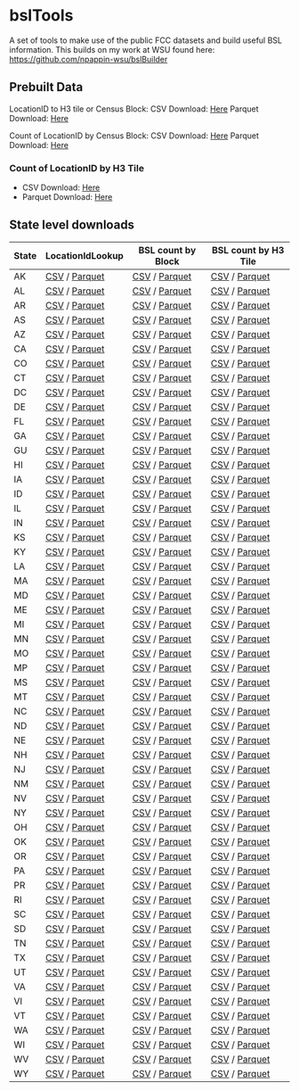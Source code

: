 # bslTools

A set of tools to make use of the public FCC datasets and build useful BSL information. This builds on my work at WSU found here: https://github.com/npappin-wsu/bslBuilder

## Prebuilt Data

LocationID to H3 tile or Census Block:
CSV Download: [Here](https://pub-96372591292d4fdca85ff0f6db6c67c2.r2.dev/bslTools/national/bslsLookup.csv)
Parquet Download: [Here](https://pub-96372591292d4fdca85ff0f6db6c67c2.r2.dev/bslTools/national/bslsLookup.parquet)

Count of LocationID by Census Block:
CSV Download: [Here](https://pub-96372591292d4fdca85ff0f6db6c67c2.r2.dev/bslTools/national/blockBsls.csv)
Parquet Download: [Here](https://pub-96372591292d4fdca85ff0f6db6c67c2.r2.dev/bslTools/national/blockBsls.parquet)

### Count of LocationID by H3 Tile

* CSV Download: [Here](https://pub-96372591292d4fdca85ff0f6db6c67c2.r2.dev/bslTools/national/h3Bsls.csv)
* Parquet Download: [Here](https://pub-96372591292d4fdca85ff0f6db6c67c2.r2.dev/bslTools/national/h3Bsls.parquet)

## State level downloads

| State | LocationIdLookup | BSL count by Block | BSL count by H3 Tile |
|---|---|---|---|
| AK | [CSV](https://pub-96372591292d4fdca85ff0f6db6c67c2.r2.dev/states/akBslLookup.csv) / [Parquet](https://pub-96372591292d4fdca85ff0f6db6c67c2.r2.dev/states/akBslLookup.parquet) | [CSV](https://pub-96372591292d4fdca85ff0f6db6c67c2.r2.dev/states/akBlockBsls.csv) / [Parquet](https://pub-96372591292d4fdca85ff0f6db6c67c2.r2.dev/states/akBlockBsls.parquet) | [CSV](https://pub-96372591292d4fdca85ff0f6db6c67c2.r2.dev/states/akH3Bsls.csv) / [Parquet](https://pub-96372591292d4fdca85ff0f6db6c67c2.r2.dev/states/akH3Bsls.parquet) |
| AL | [CSV](https://pub-96372591292d4fdca85ff0f6db6c67c2.r2.dev/states/alBslLookup.csv) / [Parquet](https://pub-96372591292d4fdca85ff0f6db6c67c2.r2.dev/states/alBslLookup.parquet) | [CSV](https://pub-96372591292d4fdca85ff0f6db6c67c2.r2.dev/states/alBlockBsls.csv) / [Parquet](https://pub-96372591292d4fdca85ff0f6db6c67c2.r2.dev/states/alBlockBsls.parquet) | [CSV](https://pub-96372591292d4fdca85ff0f6db6c67c2.r2.dev/states/alH3Bsls.csv) / [Parquet](https://pub-96372591292d4fdca85ff0f6db6c67c2.r2.dev/states/alH3Bsls.parquet) |
| AR | [CSV](https://pub-96372591292d4fdca85ff0f6db6c67c2.r2.dev/states/arBslLookup.csv) / [Parquet](https://pub-96372591292d4fdca85ff0f6db6c67c2.r2.dev/states/arBslLookup.parquet) | [CSV](https://pub-96372591292d4fdca85ff0f6db6c67c2.r2.dev/states/arBlockBsls.csv) / [Parquet](https://pub-96372591292d4fdca85ff0f6db6c67c2.r2.dev/states/arBlockBsls.parquet) | [CSV](https://pub-96372591292d4fdca85ff0f6db6c67c2.r2.dev/states/arH3Bsls.csv) / [Parquet](https://pub-96372591292d4fdca85ff0f6db6c67c2.r2.dev/states/arH3Bsls.parquet) |
| AS | [CSV](https://pub-96372591292d4fdca85ff0f6db6c67c2.r2.dev/states/asBslLookup.csv) / [Parquet](https://pub-96372591292d4fdca85ff0f6db6c67c2.r2.dev/states/asBslLookup.parquet) | [CSV](https://pub-96372591292d4fdca85ff0f6db6c67c2.r2.dev/states/asBlockBsls.csv) / [Parquet](https://pub-96372591292d4fdca85ff0f6db6c67c2.r2.dev/states/asBlockBsls.parquet) | [CSV](https://pub-96372591292d4fdca85ff0f6db6c67c2.r2.dev/states/asH3Bsls.csv) / [Parquet](https://pub-96372591292d4fdca85ff0f6db6c67c2.r2.dev/states/asH3Bsls.parquet) |
| AZ | [CSV](https://pub-96372591292d4fdca85ff0f6db6c67c2.r2.dev/states/azBslLookup.csv) / [Parquet](https://pub-96372591292d4fdca85ff0f6db6c67c2.r2.dev/states/azBslLookup.parquet) | [CSV](https://pub-96372591292d4fdca85ff0f6db6c67c2.r2.dev/states/azBlockBsls.csv) / [Parquet](https://pub-96372591292d4fdca85ff0f6db6c67c2.r2.dev/states/azBlockBsls.parquet) | [CSV](https://pub-96372591292d4fdca85ff0f6db6c67c2.r2.dev/states/azH3Bsls.csv) / [Parquet](https://pub-96372591292d4fdca85ff0f6db6c67c2.r2.dev/states/azH3Bsls.parquet) |
| CA | [CSV](https://pub-96372591292d4fdca85ff0f6db6c67c2.r2.dev/states/caBslLookup.csv) / [Parquet](https://pub-96372591292d4fdca85ff0f6db6c67c2.r2.dev/states/caBslLookup.parquet) | [CSV](https://pub-96372591292d4fdca85ff0f6db6c67c2.r2.dev/states/caBlockBsls.csv) / [Parquet](https://pub-96372591292d4fdca85ff0f6db6c67c2.r2.dev/states/caBlockBsls.parquet) | [CSV](https://pub-96372591292d4fdca85ff0f6db6c67c2.r2.dev/states/caH3Bsls.csv) / [Parquet](https://pub-96372591292d4fdca85ff0f6db6c67c2.r2.dev/states/caH3Bsls.parquet) |
| CO | [CSV](https://pub-96372591292d4fdca85ff0f6db6c67c2.r2.dev/states/coBslLookup.csv) / [Parquet](https://pub-96372591292d4fdca85ff0f6db6c67c2.r2.dev/states/coBslLookup.parquet) | [CSV](https://pub-96372591292d4fdca85ff0f6db6c67c2.r2.dev/states/coBlockBsls.csv) / [Parquet](https://pub-96372591292d4fdca85ff0f6db6c67c2.r2.dev/states/coBlockBsls.parquet) | [CSV](https://pub-96372591292d4fdca85ff0f6db6c67c2.r2.dev/states/coH3Bsls.csv) / [Parquet](https://pub-96372591292d4fdca85ff0f6db6c67c2.r2.dev/states/coH3Bsls.parquet) |
| CT | [CSV](https://pub-96372591292d4fdca85ff0f6db6c67c2.r2.dev/states/ctBslLookup.csv) / [Parquet](https://pub-96372591292d4fdca85ff0f6db6c67c2.r2.dev/states/ctBslLookup.parquet) | [CSV](https://pub-96372591292d4fdca85ff0f6db6c67c2.r2.dev/states/ctBlockBsls.csv) / [Parquet](https://pub-96372591292d4fdca85ff0f6db6c67c2.r2.dev/states/ctBlockBsls.parquet) | [CSV](https://pub-96372591292d4fdca85ff0f6db6c67c2.r2.dev/states/ctH3Bsls.csv) / [Parquet](https://pub-96372591292d4fdca85ff0f6db6c67c2.r2.dev/states/ctH3Bsls.parquet) |
| DC | [CSV](https://pub-96372591292d4fdca85ff0f6db6c67c2.r2.dev/states/dcBslLookup.csv) / [Parquet](https://pub-96372591292d4fdca85ff0f6db6c67c2.r2.dev/states/dcBslLookup.parquet) | [CSV](https://pub-96372591292d4fdca85ff0f6db6c67c2.r2.dev/states/dcBlockBsls.csv) / [Parquet](https://pub-96372591292d4fdca85ff0f6db6c67c2.r2.dev/states/dcBlockBsls.parquet) | [CSV](https://pub-96372591292d4fdca85ff0f6db6c67c2.r2.dev/states/dcH3Bsls.csv) / [Parquet](https://pub-96372591292d4fdca85ff0f6db6c67c2.r2.dev/states/dcH3Bsls.parquet) |
| DE | [CSV](https://pub-96372591292d4fdca85ff0f6db6c67c2.r2.dev/states/deBslLookup.csv) / [Parquet](https://pub-96372591292d4fdca85ff0f6db6c67c2.r2.dev/states/deBslLookup.parquet) | [CSV](https://pub-96372591292d4fdca85ff0f6db6c67c2.r2.dev/states/deBlockBsls.csv) / [Parquet](https://pub-96372591292d4fdca85ff0f6db6c67c2.r2.dev/states/deBlockBsls.parquet) | [CSV](https://pub-96372591292d4fdca85ff0f6db6c67c2.r2.dev/states/deH3Bsls.csv) / [Parquet](https://pub-96372591292d4fdca85ff0f6db6c67c2.r2.dev/states/deH3Bsls.parquet) |
| FL | [CSV](https://pub-96372591292d4fdca85ff0f6db6c67c2.r2.dev/states/flBslLookup.csv) / [Parquet](https://pub-96372591292d4fdca85ff0f6db6c67c2.r2.dev/states/flBslLookup.parquet) | [CSV](https://pub-96372591292d4fdca85ff0f6db6c67c2.r2.dev/states/flBlockBsls.csv) / [Parquet](https://pub-96372591292d4fdca85ff0f6db6c67c2.r2.dev/states/flBlockBsls.parquet) | [CSV](https://pub-96372591292d4fdca85ff0f6db6c67c2.r2.dev/states/flH3Bsls.csv) / [Parquet](https://pub-96372591292d4fdca85ff0f6db6c67c2.r2.dev/states/flH3Bsls.parquet) |
| GA | [CSV](https://pub-96372591292d4fdca85ff0f6db6c67c2.r2.dev/states/gaBslLookup.csv) / [Parquet](https://pub-96372591292d4fdca85ff0f6db6c67c2.r2.dev/states/gaBslLookup.parquet) | [CSV](https://pub-96372591292d4fdca85ff0f6db6c67c2.r2.dev/states/gaBlockBsls.csv) / [Parquet](https://pub-96372591292d4fdca85ff0f6db6c67c2.r2.dev/states/gaBlockBsls.parquet) | [CSV](https://pub-96372591292d4fdca85ff0f6db6c67c2.r2.dev/states/gaH3Bsls.csv) / [Parquet](https://pub-96372591292d4fdca85ff0f6db6c67c2.r2.dev/states/gaH3Bsls.parquet) |
| GU | [CSV](https://pub-96372591292d4fdca85ff0f6db6c67c2.r2.dev/states/guBslLookup.csv) / [Parquet](https://pub-96372591292d4fdca85ff0f6db6c67c2.r2.dev/states/guBslLookup.parquet) | [CSV](https://pub-96372591292d4fdca85ff0f6db6c67c2.r2.dev/states/guBlockBsls.csv) / [Parquet](https://pub-96372591292d4fdca85ff0f6db6c67c2.r2.dev/states/guBlockBsls.parquet) | [CSV](https://pub-96372591292d4fdca85ff0f6db6c67c2.r2.dev/states/guH3Bsls.csv) / [Parquet](https://pub-96372591292d4fdca85ff0f6db6c67c2.r2.dev/states/guH3Bsls.parquet) |
| HI | [CSV](https://pub-96372591292d4fdca85ff0f6db6c67c2.r2.dev/states/hiBslLookup.csv) / [Parquet](https://pub-96372591292d4fdca85ff0f6db6c67c2.r2.dev/states/hiBslLookup.parquet) | [CSV](https://pub-96372591292d4fdca85ff0f6db6c67c2.r2.dev/states/hiBlockBsls.csv) / [Parquet](https://pub-96372591292d4fdca85ff0f6db6c67c2.r2.dev/states/hiBlockBsls.parquet) | [CSV](https://pub-96372591292d4fdca85ff0f6db6c67c2.r2.dev/states/hiH3Bsls.csv) / [Parquet](https://pub-96372591292d4fdca85ff0f6db6c67c2.r2.dev/states/hiH3Bsls.parquet) |
| IA | [CSV](https://pub-96372591292d4fdca85ff0f6db6c67c2.r2.dev/states/iaBslLookup.csv) / [Parquet](https://pub-96372591292d4fdca85ff0f6db6c67c2.r2.dev/states/iaBslLookup.parquet) | [CSV](https://pub-96372591292d4fdca85ff0f6db6c67c2.r2.dev/states/iaBlockBsls.csv) / [Parquet](https://pub-96372591292d4fdca85ff0f6db6c67c2.r2.dev/states/iaBlockBsls.parquet) | [CSV](https://pub-96372591292d4fdca85ff0f6db6c67c2.r2.dev/states/iaH3Bsls.csv) / [Parquet](https://pub-96372591292d4fdca85ff0f6db6c67c2.r2.dev/states/iaH3Bsls.parquet) |
| ID | [CSV](https://pub-96372591292d4fdca85ff0f6db6c67c2.r2.dev/states/idBslLookup.csv) / [Parquet](https://pub-96372591292d4fdca85ff0f6db6c67c2.r2.dev/states/idBslLookup.parquet) | [CSV](https://pub-96372591292d4fdca85ff0f6db6c67c2.r2.dev/states/idBlockBsls.csv) / [Parquet](https://pub-96372591292d4fdca85ff0f6db6c67c2.r2.dev/states/idBlockBsls.parquet) | [CSV](https://pub-96372591292d4fdca85ff0f6db6c67c2.r2.dev/states/idH3Bsls.csv) / [Parquet](https://pub-96372591292d4fdca85ff0f6db6c67c2.r2.dev/states/idH3Bsls.parquet) |
| IL | [CSV](https://pub-96372591292d4fdca85ff0f6db6c67c2.r2.dev/states/ilBslLookup.csv) / [Parquet](https://pub-96372591292d4fdca85ff0f6db6c67c2.r2.dev/states/ilBslLookup.parquet) | [CSV](https://pub-96372591292d4fdca85ff0f6db6c67c2.r2.dev/states/ilBlockBsls.csv) / [Parquet](https://pub-96372591292d4fdca85ff0f6db6c67c2.r2.dev/states/ilBlockBsls.parquet) | [CSV](https://pub-96372591292d4fdca85ff0f6db6c67c2.r2.dev/states/ilH3Bsls.csv) / [Parquet](https://pub-96372591292d4fdca85ff0f6db6c67c2.r2.dev/states/ilH3Bsls.parquet) |
| IN | [CSV](https://pub-96372591292d4fdca85ff0f6db6c67c2.r2.dev/states/inBslLookup.csv) / [Parquet](https://pub-96372591292d4fdca85ff0f6db6c67c2.r2.dev/states/inBslLookup.parquet) | [CSV](https://pub-96372591292d4fdca85ff0f6db6c67c2.r2.dev/states/inBlockBsls.csv) / [Parquet](https://pub-96372591292d4fdca85ff0f6db6c67c2.r2.dev/states/inBlockBsls.parquet) | [CSV](https://pub-96372591292d4fdca85ff0f6db6c67c2.r2.dev/states/inH3Bsls.csv) / [Parquet](https://pub-96372591292d4fdca85ff0f6db6c67c2.r2.dev/states/inH3Bsls.parquet) |
| KS | [CSV](https://pub-96372591292d4fdca85ff0f6db6c67c2.r2.dev/states/ksBslLookup.csv) / [Parquet](https://pub-96372591292d4fdca85ff0f6db6c67c2.r2.dev/states/ksBslLookup.parquet) | [CSV](https://pub-96372591292d4fdca85ff0f6db6c67c2.r2.dev/states/ksBlockBsls.csv) / [Parquet](https://pub-96372591292d4fdca85ff0f6db6c67c2.r2.dev/states/ksBlockBsls.parquet) | [CSV](https://pub-96372591292d4fdca85ff0f6db6c67c2.r2.dev/states/ksH3Bsls.csv) / [Parquet](https://pub-96372591292d4fdca85ff0f6db6c67c2.r2.dev/states/ksH3Bsls.parquet) |
| KY | [CSV](https://pub-96372591292d4fdca85ff0f6db6c67c2.r2.dev/states/kyBslLookup.csv) / [Parquet](https://pub-96372591292d4fdca85ff0f6db6c67c2.r2.dev/states/kyBslLookup.parquet) | [CSV](https://pub-96372591292d4fdca85ff0f6db6c67c2.r2.dev/states/kyBlockBsls.csv) / [Parquet](https://pub-96372591292d4fdca85ff0f6db6c67c2.r2.dev/states/kyBlockBsls.parquet) | [CSV](https://pub-96372591292d4fdca85ff0f6db6c67c2.r2.dev/states/kyH3Bsls.csv) / [Parquet](https://pub-96372591292d4fdca85ff0f6db6c67c2.r2.dev/states/kyH3Bsls.parquet) |
| LA | [CSV](https://pub-96372591292d4fdca85ff0f6db6c67c2.r2.dev/states/laBslLookup.csv) / [Parquet](https://pub-96372591292d4fdca85ff0f6db6c67c2.r2.dev/states/laBslLookup.parquet) | [CSV](https://pub-96372591292d4fdca85ff0f6db6c67c2.r2.dev/states/laBlockBsls.csv) / [Parquet](https://pub-96372591292d4fdca85ff0f6db6c67c2.r2.dev/states/laBlockBsls.parquet) | [CSV](https://pub-96372591292d4fdca85ff0f6db6c67c2.r2.dev/states/laH3Bsls.csv) / [Parquet](https://pub-96372591292d4fdca85ff0f6db6c67c2.r2.dev/states/laH3Bsls.parquet) |
| MA | [CSV](https://pub-96372591292d4fdca85ff0f6db6c67c2.r2.dev/states/maBslLookup.csv) / [Parquet](https://pub-96372591292d4fdca85ff0f6db6c67c2.r2.dev/states/maBslLookup.parquet) | [CSV](https://pub-96372591292d4fdca85ff0f6db6c67c2.r2.dev/states/maBlockBsls.csv) / [Parquet](https://pub-96372591292d4fdca85ff0f6db6c67c2.r2.dev/states/maBlockBsls.parquet) | [CSV](https://pub-96372591292d4fdca85ff0f6db6c67c2.r2.dev/states/maH3Bsls.csv) / [Parquet](https://pub-96372591292d4fdca85ff0f6db6c67c2.r2.dev/states/maH3Bsls.parquet) |
| MD | [CSV](https://pub-96372591292d4fdca85ff0f6db6c67c2.r2.dev/states/mdBslLookup.csv) / [Parquet](https://pub-96372591292d4fdca85ff0f6db6c67c2.r2.dev/states/mdBslLookup.parquet) | [CSV](https://pub-96372591292d4fdca85ff0f6db6c67c2.r2.dev/states/mdBlockBsls.csv) / [Parquet](https://pub-96372591292d4fdca85ff0f6db6c67c2.r2.dev/states/mdBlockBsls.parquet) | [CSV](https://pub-96372591292d4fdca85ff0f6db6c67c2.r2.dev/states/mdH3Bsls.csv) / [Parquet](https://pub-96372591292d4fdca85ff0f6db6c67c2.r2.dev/states/mdH3Bsls.parquet) |
| ME | [CSV](https://pub-96372591292d4fdca85ff0f6db6c67c2.r2.dev/states/meBslLookup.csv) / [Parquet](https://pub-96372591292d4fdca85ff0f6db6c67c2.r2.dev/states/meBslLookup.parquet) | [CSV](https://pub-96372591292d4fdca85ff0f6db6c67c2.r2.dev/states/meBlockBsls.csv) / [Parquet](https://pub-96372591292d4fdca85ff0f6db6c67c2.r2.dev/states/meBlockBsls.parquet) | [CSV](https://pub-96372591292d4fdca85ff0f6db6c67c2.r2.dev/states/meH3Bsls.csv) / [Parquet](https://pub-96372591292d4fdca85ff0f6db6c67c2.r2.dev/states/meH3Bsls.parquet) |
| MI | [CSV](https://pub-96372591292d4fdca85ff0f6db6c67c2.r2.dev/states/miBslLookup.csv) / [Parquet](https://pub-96372591292d4fdca85ff0f6db6c67c2.r2.dev/states/miBslLookup.parquet) | [CSV](https://pub-96372591292d4fdca85ff0f6db6c67c2.r2.dev/states/miBlockBsls.csv) / [Parquet](https://pub-96372591292d4fdca85ff0f6db6c67c2.r2.dev/states/miBlockBsls.parquet) | [CSV](https://pub-96372591292d4fdca85ff0f6db6c67c2.r2.dev/states/miH3Bsls.csv) / [Parquet](https://pub-96372591292d4fdca85ff0f6db6c67c2.r2.dev/states/miH3Bsls.parquet) |
| MN | [CSV](https://pub-96372591292d4fdca85ff0f6db6c67c2.r2.dev/states/mnBslLookup.csv) / [Parquet](https://pub-96372591292d4fdca85ff0f6db6c67c2.r2.dev/states/mnBslLookup.parquet) | [CSV](https://pub-96372591292d4fdca85ff0f6db6c67c2.r2.dev/states/mnBlockBsls.csv) / [Parquet](https://pub-96372591292d4fdca85ff0f6db6c67c2.r2.dev/states/mnBlockBsls.parquet) | [CSV](https://pub-96372591292d4fdca85ff0f6db6c67c2.r2.dev/states/mnH3Bsls.csv) / [Parquet](https://pub-96372591292d4fdca85ff0f6db6c67c2.r2.dev/states/mnH3Bsls.parquet) |
| MO | [CSV](https://pub-96372591292d4fdca85ff0f6db6c67c2.r2.dev/states/moBslLookup.csv) / [Parquet](https://pub-96372591292d4fdca85ff0f6db6c67c2.r2.dev/states/moBslLookup.parquet) | [CSV](https://pub-96372591292d4fdca85ff0f6db6c67c2.r2.dev/states/moBlockBsls.csv) / [Parquet](https://pub-96372591292d4fdca85ff0f6db6c67c2.r2.dev/states/moBlockBsls.parquet) | [CSV](https://pub-96372591292d4fdca85ff0f6db6c67c2.r2.dev/states/moH3Bsls.csv) / [Parquet](https://pub-96372591292d4fdca85ff0f6db6c67c2.r2.dev/states/moH3Bsls.parquet) |
| MP | [CSV](https://pub-96372591292d4fdca85ff0f6db6c67c2.r2.dev/states/mpBslLookup.csv) / [Parquet](https://pub-96372591292d4fdca85ff0f6db6c67c2.r2.dev/states/mpBslLookup.parquet) | [CSV](https://pub-96372591292d4fdca85ff0f6db6c67c2.r2.dev/states/mpBlockBsls.csv) / [Parquet](https://pub-96372591292d4fdca85ff0f6db6c67c2.r2.dev/states/mpBlockBsls.parquet) | [CSV](https://pub-96372591292d4fdca85ff0f6db6c67c2.r2.dev/states/mpH3Bsls.csv) / [Parquet](https://pub-96372591292d4fdca85ff0f6db6c67c2.r2.dev/states/mpH3Bsls.parquet) |
| MS | [CSV](https://pub-96372591292d4fdca85ff0f6db6c67c2.r2.dev/states/msBslLookup.csv) / [Parquet](https://pub-96372591292d4fdca85ff0f6db6c67c2.r2.dev/states/msBslLookup.parquet) | [CSV](https://pub-96372591292d4fdca85ff0f6db6c67c2.r2.dev/states/msBlockBsls.csv) / [Parquet](https://pub-96372591292d4fdca85ff0f6db6c67c2.r2.dev/states/msBlockBsls.parquet) | [CSV](https://pub-96372591292d4fdca85ff0f6db6c67c2.r2.dev/states/msH3Bsls.csv) / [Parquet](https://pub-96372591292d4fdca85ff0f6db6c67c2.r2.dev/states/msH3Bsls.parquet) |
| MT | [CSV](https://pub-96372591292d4fdca85ff0f6db6c67c2.r2.dev/states/mtBslLookup.csv) / [Parquet](https://pub-96372591292d4fdca85ff0f6db6c67c2.r2.dev/states/mtBslLookup.parquet) | [CSV](https://pub-96372591292d4fdca85ff0f6db6c67c2.r2.dev/states/mtBlockBsls.csv) / [Parquet](https://pub-96372591292d4fdca85ff0f6db6c67c2.r2.dev/states/mtBlockBsls.parquet) | [CSV](https://pub-96372591292d4fdca85ff0f6db6c67c2.r2.dev/states/mtH3Bsls.csv) / [Parquet](https://pub-96372591292d4fdca85ff0f6db6c67c2.r2.dev/states/mtH3Bsls.parquet) |
| NC | [CSV](https://pub-96372591292d4fdca85ff0f6db6c67c2.r2.dev/states/ncBslLookup.csv) / [Parquet](https://pub-96372591292d4fdca85ff0f6db6c67c2.r2.dev/states/ncBslLookup.parquet) | [CSV](https://pub-96372591292d4fdca85ff0f6db6c67c2.r2.dev/states/ncBlockBsls.csv) / [Parquet](https://pub-96372591292d4fdca85ff0f6db6c67c2.r2.dev/states/ncBlockBsls.parquet) | [CSV](https://pub-96372591292d4fdca85ff0f6db6c67c2.r2.dev/states/ncH3Bsls.csv) / [Parquet](https://pub-96372591292d4fdca85ff0f6db6c67c2.r2.dev/states/ncH3Bsls.parquet) |
| ND | [CSV](https://pub-96372591292d4fdca85ff0f6db6c67c2.r2.dev/states/ndBslLookup.csv) / [Parquet](https://pub-96372591292d4fdca85ff0f6db6c67c2.r2.dev/states/ndBslLookup.parquet) | [CSV](https://pub-96372591292d4fdca85ff0f6db6c67c2.r2.dev/states/ndBlockBsls.csv) / [Parquet](https://pub-96372591292d4fdca85ff0f6db6c67c2.r2.dev/states/ndBlockBsls.parquet) | [CSV](https://pub-96372591292d4fdca85ff0f6db6c67c2.r2.dev/states/ndH3Bsls.csv) / [Parquet](https://pub-96372591292d4fdca85ff0f6db6c67c2.r2.dev/states/ndH3Bsls.parquet) |
| NE | [CSV](https://pub-96372591292d4fdca85ff0f6db6c67c2.r2.dev/states/neBslLookup.csv) / [Parquet](https://pub-96372591292d4fdca85ff0f6db6c67c2.r2.dev/states/neBslLookup.parquet) | [CSV](https://pub-96372591292d4fdca85ff0f6db6c67c2.r2.dev/states/neBlockBsls.csv) / [Parquet](https://pub-96372591292d4fdca85ff0f6db6c67c2.r2.dev/states/neBlockBsls.parquet) | [CSV](https://pub-96372591292d4fdca85ff0f6db6c67c2.r2.dev/states/neH3Bsls.csv) / [Parquet](https://pub-96372591292d4fdca85ff0f6db6c67c2.r2.dev/states/neH3Bsls.parquet) |
| NH | [CSV](https://pub-96372591292d4fdca85ff0f6db6c67c2.r2.dev/states/nhBslLookup.csv) / [Parquet](https://pub-96372591292d4fdca85ff0f6db6c67c2.r2.dev/states/nhBslLookup.parquet) | [CSV](https://pub-96372591292d4fdca85ff0f6db6c67c2.r2.dev/states/nhBlockBsls.csv) / [Parquet](https://pub-96372591292d4fdca85ff0f6db6c67c2.r2.dev/states/nhBlockBsls.parquet) | [CSV](https://pub-96372591292d4fdca85ff0f6db6c67c2.r2.dev/states/nhH3Bsls.csv) / [Parquet](https://pub-96372591292d4fdca85ff0f6db6c67c2.r2.dev/states/nhH3Bsls.parquet) |
| NJ | [CSV](https://pub-96372591292d4fdca85ff0f6db6c67c2.r2.dev/states/njBslLookup.csv) / [Parquet](https://pub-96372591292d4fdca85ff0f6db6c67c2.r2.dev/states/njBslLookup.parquet) | [CSV](https://pub-96372591292d4fdca85ff0f6db6c67c2.r2.dev/states/njBlockBsls.csv) / [Parquet](https://pub-96372591292d4fdca85ff0f6db6c67c2.r2.dev/states/njBlockBsls.parquet) | [CSV](https://pub-96372591292d4fdca85ff0f6db6c67c2.r2.dev/states/njH3Bsls.csv) / [Parquet](https://pub-96372591292d4fdca85ff0f6db6c67c2.r2.dev/states/njH3Bsls.parquet) |
| NM | [CSV](https://pub-96372591292d4fdca85ff0f6db6c67c2.r2.dev/states/nmBslLookup.csv) / [Parquet](https://pub-96372591292d4fdca85ff0f6db6c67c2.r2.dev/states/nmBslLookup.parquet) | [CSV](https://pub-96372591292d4fdca85ff0f6db6c67c2.r2.dev/states/nmBlockBsls.csv) / [Parquet](https://pub-96372591292d4fdca85ff0f6db6c67c2.r2.dev/states/nmBlockBsls.parquet) | [CSV](https://pub-96372591292d4fdca85ff0f6db6c67c2.r2.dev/states/nmH3Bsls.csv) / [Parquet](https://pub-96372591292d4fdca85ff0f6db6c67c2.r2.dev/states/nmH3Bsls.parquet) |
| NV | [CSV](https://pub-96372591292d4fdca85ff0f6db6c67c2.r2.dev/states/nvBslLookup.csv) / [Parquet](https://pub-96372591292d4fdca85ff0f6db6c67c2.r2.dev/states/nvBslLookup.parquet) | [CSV](https://pub-96372591292d4fdca85ff0f6db6c67c2.r2.dev/states/nvBlockBsls.csv) / [Parquet](https://pub-96372591292d4fdca85ff0f6db6c67c2.r2.dev/states/nvBlockBsls.parquet) | [CSV](https://pub-96372591292d4fdca85ff0f6db6c67c2.r2.dev/states/nvH3Bsls.csv) / [Parquet](https://pub-96372591292d4fdca85ff0f6db6c67c2.r2.dev/states/nvH3Bsls.parquet) |
| NY | [CSV](https://pub-96372591292d4fdca85ff0f6db6c67c2.r2.dev/states/nyBslLookup.csv) / [Parquet](https://pub-96372591292d4fdca85ff0f6db6c67c2.r2.dev/states/nyBslLookup.parquet) | [CSV](https://pub-96372591292d4fdca85ff0f6db6c67c2.r2.dev/states/nyBlockBsls.csv) / [Parquet](https://pub-96372591292d4fdca85ff0f6db6c67c2.r2.dev/states/nyBlockBsls.parquet) | [CSV](https://pub-96372591292d4fdca85ff0f6db6c67c2.r2.dev/states/nyH3Bsls.csv) / [Parquet](https://pub-96372591292d4fdca85ff0f6db6c67c2.r2.dev/states/nyH3Bsls.parquet) |
| OH | [CSV](https://pub-96372591292d4fdca85ff0f6db6c67c2.r2.dev/states/ohBslLookup.csv) / [Parquet](https://pub-96372591292d4fdca85ff0f6db6c67c2.r2.dev/states/ohBslLookup.parquet) | [CSV](https://pub-96372591292d4fdca85ff0f6db6c67c2.r2.dev/states/ohBlockBsls.csv) / [Parquet](https://pub-96372591292d4fdca85ff0f6db6c67c2.r2.dev/states/ohBlockBsls.parquet) | [CSV](https://pub-96372591292d4fdca85ff0f6db6c67c2.r2.dev/states/ohH3Bsls.csv) / [Parquet](https://pub-96372591292d4fdca85ff0f6db6c67c2.r2.dev/states/ohH3Bsls.parquet) |
| OK | [CSV](https://pub-96372591292d4fdca85ff0f6db6c67c2.r2.dev/states/okBslLookup.csv) / [Parquet](https://pub-96372591292d4fdca85ff0f6db6c67c2.r2.dev/states/okBslLookup.parquet) | [CSV](https://pub-96372591292d4fdca85ff0f6db6c67c2.r2.dev/states/okBlockBsls.csv) / [Parquet](https://pub-96372591292d4fdca85ff0f6db6c67c2.r2.dev/states/okBlockBsls.parquet) | [CSV](https://pub-96372591292d4fdca85ff0f6db6c67c2.r2.dev/states/okH3Bsls.csv) / [Parquet](https://pub-96372591292d4fdca85ff0f6db6c67c2.r2.dev/states/okH3Bsls.parquet) |
| OR | [CSV](https://pub-96372591292d4fdca85ff0f6db6c67c2.r2.dev/states/orBslLookup.csv) / [Parquet](https://pub-96372591292d4fdca85ff0f6db6c67c2.r2.dev/states/orBslLookup.parquet) | [CSV](https://pub-96372591292d4fdca85ff0f6db6c67c2.r2.dev/states/orBlockBsls.csv) / [Parquet](https://pub-96372591292d4fdca85ff0f6db6c67c2.r2.dev/states/orBlockBsls.parquet) | [CSV](https://pub-96372591292d4fdca85ff0f6db6c67c2.r2.dev/states/orH3Bsls.csv) / [Parquet](https://pub-96372591292d4fdca85ff0f6db6c67c2.r2.dev/states/orH3Bsls.parquet) |
| PA | [CSV](https://pub-96372591292d4fdca85ff0f6db6c67c2.r2.dev/states/paBslLookup.csv) / [Parquet](https://pub-96372591292d4fdca85ff0f6db6c67c2.r2.dev/states/paBslLookup.parquet) | [CSV](https://pub-96372591292d4fdca85ff0f6db6c67c2.r2.dev/states/paBlockBsls.csv) / [Parquet](https://pub-96372591292d4fdca85ff0f6db6c67c2.r2.dev/states/paBlockBsls.parquet) | [CSV](https://pub-96372591292d4fdca85ff0f6db6c67c2.r2.dev/states/paH3Bsls.csv) / [Parquet](https://pub-96372591292d4fdca85ff0f6db6c67c2.r2.dev/states/paH3Bsls.parquet) |
| PR | [CSV](https://pub-96372591292d4fdca85ff0f6db6c67c2.r2.dev/states/prBslLookup.csv) / [Parquet](https://pub-96372591292d4fdca85ff0f6db6c67c2.r2.dev/states/prBslLookup.parquet) | [CSV](https://pub-96372591292d4fdca85ff0f6db6c67c2.r2.dev/states/prBlockBsls.csv) / [Parquet](https://pub-96372591292d4fdca85ff0f6db6c67c2.r2.dev/states/prBlockBsls.parquet) | [CSV](https://pub-96372591292d4fdca85ff0f6db6c67c2.r2.dev/states/prH3Bsls.csv) / [Parquet](https://pub-96372591292d4fdca85ff0f6db6c67c2.r2.dev/states/prH3Bsls.parquet) |
| RI | [CSV](https://pub-96372591292d4fdca85ff0f6db6c67c2.r2.dev/states/riBslLookup.csv) / [Parquet](https://pub-96372591292d4fdca85ff0f6db6c67c2.r2.dev/states/riBslLookup.parquet) | [CSV](https://pub-96372591292d4fdca85ff0f6db6c67c2.r2.dev/states/riBlockBsls.csv) / [Parquet](https://pub-96372591292d4fdca85ff0f6db6c67c2.r2.dev/states/riBlockBsls.parquet) | [CSV](https://pub-96372591292d4fdca85ff0f6db6c67c2.r2.dev/states/riH3Bsls.csv) / [Parquet](https://pub-96372591292d4fdca85ff0f6db6c67c2.r2.dev/states/riH3Bsls.parquet) |
| SC | [CSV](https://pub-96372591292d4fdca85ff0f6db6c67c2.r2.dev/states/scBslLookup.csv) / [Parquet](https://pub-96372591292d4fdca85ff0f6db6c67c2.r2.dev/states/scBslLookup.parquet) | [CSV](https://pub-96372591292d4fdca85ff0f6db6c67c2.r2.dev/states/scBlockBsls.csv) / [Parquet](https://pub-96372591292d4fdca85ff0f6db6c67c2.r2.dev/states/scBlockBsls.parquet) | [CSV](https://pub-96372591292d4fdca85ff0f6db6c67c2.r2.dev/states/scH3Bsls.csv) / [Parquet](https://pub-96372591292d4fdca85ff0f6db6c67c2.r2.dev/states/scH3Bsls.parquet) |
| SD | [CSV](https://pub-96372591292d4fdca85ff0f6db6c67c2.r2.dev/states/sdBslLookup.csv) / [Parquet](https://pub-96372591292d4fdca85ff0f6db6c67c2.r2.dev/states/sdBslLookup.parquet) | [CSV](https://pub-96372591292d4fdca85ff0f6db6c67c2.r2.dev/states/sdBlockBsls.csv) / [Parquet](https://pub-96372591292d4fdca85ff0f6db6c67c2.r2.dev/states/sdBlockBsls.parquet) | [CSV](https://pub-96372591292d4fdca85ff0f6db6c67c2.r2.dev/states/sdH3Bsls.csv) / [Parquet](https://pub-96372591292d4fdca85ff0f6db6c67c2.r2.dev/states/sdH3Bsls.parquet) |
| TN | [CSV](https://pub-96372591292d4fdca85ff0f6db6c67c2.r2.dev/states/tnBslLookup.csv) / [Parquet](https://pub-96372591292d4fdca85ff0f6db6c67c2.r2.dev/states/tnBslLookup.parquet) | [CSV](https://pub-96372591292d4fdca85ff0f6db6c67c2.r2.dev/states/tnBlockBsls.csv) / [Parquet](https://pub-96372591292d4fdca85ff0f6db6c67c2.r2.dev/states/tnBlockBsls.parquet) | [CSV](https://pub-96372591292d4fdca85ff0f6db6c67c2.r2.dev/states/tnH3Bsls.csv) / [Parquet](https://pub-96372591292d4fdca85ff0f6db6c67c2.r2.dev/states/tnH3Bsls.parquet) |
| TX | [CSV](https://pub-96372591292d4fdca85ff0f6db6c67c2.r2.dev/states/txBslLookup.csv) / [Parquet](https://pub-96372591292d4fdca85ff0f6db6c67c2.r2.dev/states/txBslLookup.parquet) | [CSV](https://pub-96372591292d4fdca85ff0f6db6c67c2.r2.dev/states/txBlockBsls.csv) / [Parquet](https://pub-96372591292d4fdca85ff0f6db6c67c2.r2.dev/states/txBlockBsls.parquet) | [CSV](https://pub-96372591292d4fdca85ff0f6db6c67c2.r2.dev/states/txH3Bsls.csv) / [Parquet](https://pub-96372591292d4fdca85ff0f6db6c67c2.r2.dev/states/txH3Bsls.parquet) |
| UT | [CSV](https://pub-96372591292d4fdca85ff0f6db6c67c2.r2.dev/states/utBslLookup.csv) / [Parquet](https://pub-96372591292d4fdca85ff0f6db6c67c2.r2.dev/states/utBslLookup.parquet) | [CSV](https://pub-96372591292d4fdca85ff0f6db6c67c2.r2.dev/states/utBlockBsls.csv) / [Parquet](https://pub-96372591292d4fdca85ff0f6db6c67c2.r2.dev/states/utBlockBsls.parquet) | [CSV](https://pub-96372591292d4fdca85ff0f6db6c67c2.r2.dev/states/utH3Bsls.csv) / [Parquet](https://pub-96372591292d4fdca85ff0f6db6c67c2.r2.dev/states/utH3Bsls.parquet) |
| VA | [CSV](https://pub-96372591292d4fdca85ff0f6db6c67c2.r2.dev/states/vaBslLookup.csv) / [Parquet](https://pub-96372591292d4fdca85ff0f6db6c67c2.r2.dev/states/vaBslLookup.parquet) | [CSV](https://pub-96372591292d4fdca85ff0f6db6c67c2.r2.dev/states/vaBlockBsls.csv) / [Parquet](https://pub-96372591292d4fdca85ff0f6db6c67c2.r2.dev/states/vaBlockBsls.parquet) | [CSV](https://pub-96372591292d4fdca85ff0f6db6c67c2.r2.dev/states/vaH3Bsls.csv) / [Parquet](https://pub-96372591292d4fdca85ff0f6db6c67c2.r2.dev/states/vaH3Bsls.parquet) |
| VI | [CSV](https://pub-96372591292d4fdca85ff0f6db6c67c2.r2.dev/states/viBslLookup.csv) / [Parquet](https://pub-96372591292d4fdca85ff0f6db6c67c2.r2.dev/states/viBslLookup.parquet) | [CSV](https://pub-96372591292d4fdca85ff0f6db6c67c2.r2.dev/states/viBlockBsls.csv) / [Parquet](https://pub-96372591292d4fdca85ff0f6db6c67c2.r2.dev/states/viBlockBsls.parquet) | [CSV](https://pub-96372591292d4fdca85ff0f6db6c67c2.r2.dev/states/viH3Bsls.csv) / [Parquet](https://pub-96372591292d4fdca85ff0f6db6c67c2.r2.dev/states/viH3Bsls.parquet) |
| VT | [CSV](https://pub-96372591292d4fdca85ff0f6db6c67c2.r2.dev/states/vtBslLookup.csv) / [Parquet](https://pub-96372591292d4fdca85ff0f6db6c67c2.r2.dev/states/vtBslLookup.parquet) | [CSV](https://pub-96372591292d4fdca85ff0f6db6c67c2.r2.dev/states/vtBlockBsls.csv) / [Parquet](https://pub-96372591292d4fdca85ff0f6db6c67c2.r2.dev/states/vtBlockBsls.parquet) | [CSV](https://pub-96372591292d4fdca85ff0f6db6c67c2.r2.dev/states/vtH3Bsls.csv) / [Parquet](https://pub-96372591292d4fdca85ff0f6db6c67c2.r2.dev/states/vtH3Bsls.parquet) |
| WA | [CSV](https://pub-96372591292d4fdca85ff0f6db6c67c2.r2.dev/states/waBslLookup.csv) / [Parquet](https://pub-96372591292d4fdca85ff0f6db6c67c2.r2.dev/states/waBslLookup.parquet) | [CSV](https://pub-96372591292d4fdca85ff0f6db6c67c2.r2.dev/states/waBlockBsls.csv) / [Parquet](https://pub-96372591292d4fdca85ff0f6db6c67c2.r2.dev/states/waBlockBsls.parquet) | [CSV](https://pub-96372591292d4fdca85ff0f6db6c67c2.r2.dev/states/waH3Bsls.csv) / [Parquet](https://pub-96372591292d4fdca85ff0f6db6c67c2.r2.dev/states/waH3Bsls.parquet) |
| WI | [CSV](https://pub-96372591292d4fdca85ff0f6db6c67c2.r2.dev/states/wiBslLookup.csv) / [Parquet](https://pub-96372591292d4fdca85ff0f6db6c67c2.r2.dev/states/wiBslLookup.parquet) | [CSV](https://pub-96372591292d4fdca85ff0f6db6c67c2.r2.dev/states/wiBlockBsls.csv) / [Parquet](https://pub-96372591292d4fdca85ff0f6db6c67c2.r2.dev/states/wiBlockBsls.parquet) | [CSV](https://pub-96372591292d4fdca85ff0f6db6c67c2.r2.dev/states/wiH3Bsls.csv) / [Parquet](https://pub-96372591292d4fdca85ff0f6db6c67c2.r2.dev/states/wiH3Bsls.parquet) |
| WV | [CSV](https://pub-96372591292d4fdca85ff0f6db6c67c2.r2.dev/states/wvBslLookup.csv) / [Parquet](https://pub-96372591292d4fdca85ff0f6db6c67c2.r2.dev/states/wvBslLookup.parquet) | [CSV](https://pub-96372591292d4fdca85ff0f6db6c67c2.r2.dev/states/wvBlockBsls.csv) / [Parquet](https://pub-96372591292d4fdca85ff0f6db6c67c2.r2.dev/states/wvBlockBsls.parquet) | [CSV](https://pub-96372591292d4fdca85ff0f6db6c67c2.r2.dev/states/wvH3Bsls.csv) / [Parquet](https://pub-96372591292d4fdca85ff0f6db6c67c2.r2.dev/states/wvH3Bsls.parquet) |
| WY | [CSV](https://pub-96372591292d4fdca85ff0f6db6c67c2.r2.dev/states/wyBslLookup.csv) / [Parquet](https://pub-96372591292d4fdca85ff0f6db6c67c2.r2.dev/states/wyBslLookup.parquet) | [CSV](https://pub-96372591292d4fdca85ff0f6db6c67c2.r2.dev/states/wyBlockBsls.csv) / [Parquet](https://pub-96372591292d4fdca85ff0f6db6c67c2.r2.dev/states/wyBlockBsls.parquet) | [CSV](https://pub-96372591292d4fdca85ff0f6db6c67c2.r2.dev/states/wyH3Bsls.csv) / [Parquet](https://pub-96372591292d4fdca85ff0f6db6c67c2.r2.dev/states/wyH3Bsls.parquet) |
